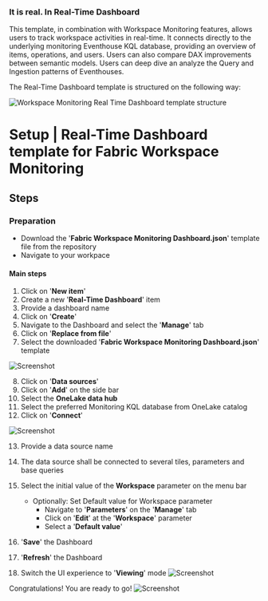 


### It is real. In Real-Time Dashboard

This template, in combination with Workspace Monitoring features, allows users to track workspace activities in real-time. It connects directly to the underlying monitoring Eventhouse KQL database, providing an overview of items, operations, and users. Users can also compare DAX improvements between semantic models. Users can deep dive an analyze the Query and Ingestion patterns of Eventhouses. 


The Real-Time Dashboard template is structured on the following way:

![Workspace Monitoring Real Time Dashboard template structure](./media/general/fwm_rtid_template_0_structure.png)



# Setup | Real-Time Dashboard template for Fabric Workspace Monitoring

## Steps

### Preparation
- Download the '**Fabric Workspace Monitoring Dashboard.json**' template file from the repository
- Navigate to your workpace

#### Main steps
1. Click on '**New item**'
2. Create a new '**Real-Time Dashboard**' item
3. Provide a dashboard name 
4. Click on '**Create**'
4. Navigate to the Dashboard and select the '**Manage**' tab
6. Click on '**Replace from file**'
7. Select the downloaded '**Fabric Workspace Monitoring Dashboard.json**' template

![Screenshot](/media/deployment/rti/fwm_rtid_template_1_getting_started_1.png)

8. Click on '**Data sources**'
9. Click on '**Add**' on the side bar
10. Select the **OneLake data hub**
11. Select the preferred Monitoring KQL database from OneLake catalog
12. Click on '**Connect**'

![Screenshot](/media/deployment/rti/fwm_rtid_template_1_getting_started_2.png)

13. Provide a data source name
14. The data source shall be connected to several tiles, parameters and base queries
15. Select the initial value of the **Workspace** parameter on the menu bar
    - Optionally: Set Default value for Workspace parameter
        - Navigate to '**Parameters**' on the '**Manage**' tab
        - Click on '**Edit**' at the '**Workspace**' parameter
        - Select a '**Default value**'
16. '**Save**' the Dashboard
17. '**Refresh**' the Dashboard
    
18. Switch the UI experience to '**Viewing**' mode
![Screenshot](/media/deployment/rti/fwm_rtid_template_1_getting_started_3.png)

Congratulations! You are ready to go!
![Screenshot](/media/deployment/rti/fwm_rtid_template_1_getting_started_4.png)
